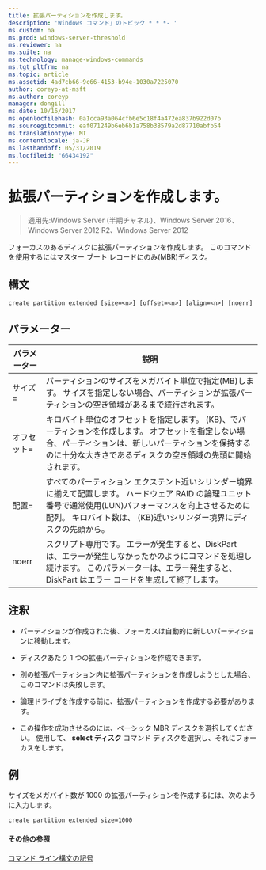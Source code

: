 ```yaml
---
title: 拡張パーティションを作成します。
description: 'Windows コマンド」のトピック * * *- '
ms.custom: na
ms.prod: windows-server-threshold
ms.reviewer: na
ms.suite: na
ms.technology: manage-windows-commands
ms.tgt_pltfrm: na
ms.topic: article
ms.assetid: 4ad7cb66-9c66-4153-b94e-1030a7225070
author: coreyp-at-msft
ms.author: coreyp
manager: dongill
ms.date: 10/16/2017
ms.openlocfilehash: 0a1cca93a064cfb6e5c18f4a472ea837b922d07b
ms.sourcegitcommit: eaf071249b6eb6b1a758b38579a2d87710abfb54
ms.translationtype: MT
ms.contentlocale: ja-JP
ms.lasthandoff: 05/31/2019
ms.locfileid: "66434192"
---
```

# <a name="create-partition-extended"></a>拡張パーティションを作成します。

>適用先:Windows Server (半期チャネル)、Windows Server 2016、Windows Server 2012 R2、Windows Server 2012

フォーカスのあるディスクに拡張パーティションを作成します。 このコマンドを使用するにはマスター ブート レコードにのみ\(MBR\)ディスク。  
  
  
  
## <a name="syntax"></a>構文  
  
```  
create partition extended [size=<n>] [offset=<n>] [align=<n>] [noerr]  
```  
  
## <a name="parameters"></a>パラメーター  
  
|  パラメーター  |                                                                                                                             説明                                                                                                                              |
|-------------|----------------------------------------------------------------------------------------------------------------------------------------------------------------------------------------------------------------------------------------------------------------------|
|  サイズ\=<n>  |                                                  パーティションのサイズをメガバイト単位で指定\(MB\)します。 サイズを指定しない場合、パーティションが拡張パーティションの空き領域があるまで続行されます。                                                  |
| オフセット\=<n> |                     キロバイト単位のオフセットを指定します。 \(KB\)、でパーティションを作成します。 オフセットを指定しない場合、パーティションは、新しいパーティションを保持するのに十分な大きさであるディスクの空き領域の先頭に開始されます。                      |
| 配置\=<n>  | すべてのパーティション エクステント近いシリンダー境界に揃えて配置します。 ハードウェア RAID の論理ユニット番号で通常使用\(LUN\)パフォーマンスを向上させるために配列。 <n> キロバイト数は、 \(KB\)近いシリンダー境界にディスクの先頭から。 |
|    noerr    |                                 スクリプト専用です。 エラーが発生すると、DiskPart は、エラーが発生しなかったかのようにコマンドを処理し続けます。 このパラメーターは、エラー発生すると、DiskPart はエラー コードを生成して終了します。                                 |
  
## <a name="remarks"></a>注釈  
  
-   パーティションが作成された後、フォーカスは自動的に新しいパーティションに移動します。  
  
-   ディスクあたり 1 つの拡張パーティションを作成できます。  
  
-   別の拡張パーティション内に拡張パーティションを作成しようとした場合、このコマンドは失敗します。  
  
-   論理ドライブを作成する前に、拡張パーティションを作成する必要があります。  
  
-   この操作を成功させるのには、ベーシック MBR ディスクを選択してください。 使用して、 **select ディスク** コマンド ディスクを選択し、それにフォーカスをします。  
  
## <a name="BKMK_examples"></a>例  
サイズをメガバイト数が 1000 の拡張パーティションを作成するには、次のように入力します。  
  
```  
create partition extended size=1000  
```  
  
#### <a name="additional-references"></a>その他の参照  
[コマンド ライン構文の記号](command-line-syntax-key.md)  
  

  

